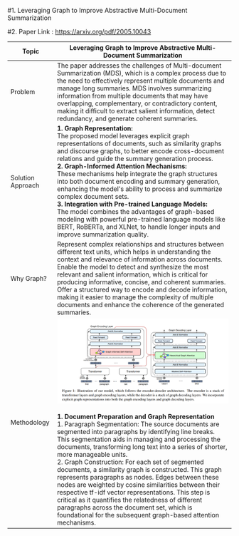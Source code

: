 #1. Leveraging Graph to Improve Abstractive Multi-Document Summarization

#2. Paper Link : https://arxiv.org/pdf/2005.10043

| Topic | Leveraging Graph to Improve Abstractive Multi-Document Summarization |
| ---------------| --------------------------- |
| Problem | The paper addresses the challenges of Multi-document Summarization (MDS), which is a complex process due to the need to effectively represent multiple documents and manage long summaries. MDS involves summarizing information from multiple documents that may have overlapping, complementary, or contradictory content, making it difficult to extract salient information, detect redundancy, and generate coherent summaries. |
|Solution Approach |  <strong>1. Graph Representation:</strong> </br> The proposed model leverages explicit graph representations of documents, such as similarity graphs and discourse graphs, to better encode cross-document relations and guide the summary generation process.</br> <strong> 2. Graph-Informed Attention Mechanisms:</strong><br /> These mechanisms help integrate the graph structures into both document encoding and summary generation, enhancing the model's ability to process and summarize complex document sets.</br> <strong> 3. Integration with Pre-trained Language Models:</br ></strong> The model combines the advantages of graph-based modeling with powerful pre-trained language models like BERT, RoBERTa, and XLNet, to handle longer inputs and improve summarization quality.|
|Why Graph? | Represent complex relationships and structures between different text units, which helps in understanding the context and relevance of information across documents. <br/> Enable the model to detect and synthesize the most relevant and salient information, which is critical for producing informative, concise, and coherent summaries.<br /> Offer a structured way to encode and decode information, making it easier to manage the complexity of multiple documents and enhance the coherence of the generated summaries. |
|Methodology|  <div align="right"> <img src="https://github.com/ayushkoirala/Master-Thesis-Paper-Reading/blob/main/image/graph1.png" width="600"> </div> <br /> <strong>1. Document Preparation and Graph Representation</strong><br /> 1. Paragraph Segmentation: The source documents are segmented into paragraphs by identifying line breaks. This segmentation aids in managing and processing the documents, transforming long text into a series of shorter, more manageable units. <br /> 2. Graph Construction: For each set of segmented documents, a similarity graph is constructed. This graph represents paragraphs as nodes. Edges between these nodes are weighted by cosine similarities between their respective tf-idf vector representations. This step is critical as it quantifies the relatedness of different paragraphs across the document set, which is foundational for the subsequent graph-based attention mechanisms. <br /> |
